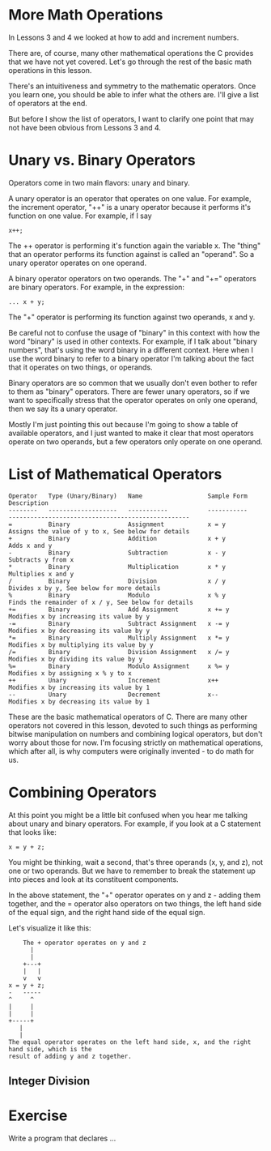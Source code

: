 More Math Operations
====================

In Lessons 3 and 4 we looked at how to add and increment numbers.

There are, of course, many other mathematical operations the C provides that we have not
yet covered. Let's go through the rest of the basic math operations in this lesson.

There's an intuitiveness and symmetry to the mathematic operators. Once you learn one,
you should be able to infer what the others are. I'll give a list of operators at the end.

But before I show the list of operators, I want to clarify one point that may not have been
obvious from Lessons 3 and 4.

Unary vs. Binary Operators
==========================

Operators come in two main flavors: unary and binary.

A unary operator is an operator that operates on one value. For example, the increment
operator, "++" is a unary operator because it performs it's function on one value. For
example, if I say

```
x++;
```

The ++ operator is performing it's function again the variable x. The "thing" that an operator
performs its function against is called an "operand". So a unary operator operates on one
operand.

A binary operator operators on two operands. The "+" and "+=" operators are binary operators.
For example, in the expression:

```
... x + y;
```

The "+" operator is performing its function against two operands, x and y.

Be careful not to confuse the usage of "binary" in this context with how the word "binary"
is used in other contexts. For example, if I talk about "binary numbers", that's using the
word binary in a different context. Here when I use the word binary to refer to a binary operator
I'm talking about the fact that it operates on two things, or operands.

Binary operators are so common that we usually don't even bother to refer to them as "binary"
operators. There are fewer unary operators, so if we want to specifically stress that the operator
operates on only one operand, then we say its a unary operator.

Mostly I'm just pointing this out because I'm going to show a table of available operators, and I
just wanted to make it clear that most operators operate on two operands, but a few operators only
operate on one operand.

List of Mathematical Operators
==============================

```
Operator   Type (Unary/Binary)   Name                  Sample Form     Description
--------   -------------------   -----------           -----------     --------------------------------------------------
=          Binary                Assignment            x = y           Assigns the value of y to x, See below for details
+          Binary                Addition              x + y           Adds x and y
-          Binary                Subtraction           x - y           Subtracts y from x
*          Binary                Multiplication        x * y           Multiplies x and y
/          Binary                Division              x / y           Divides x by y, See below for more details
%          Binary                Modulo                x % y           Finds the remainder of x / y, See below for details
+=         Binary                Add Assignment        x += y          Modifies x by increasing its value by y
-=         Binary                Subtract Assignment   x -= y          Modifies x by decreasing its value by y
*=         Binary                Multiply Assignment   x *= y          Modifies x by multiplying its value by y
/=         Binary                Division Assignment   x /= y          Modifies x by dividing its value by y
%=         Binary                Modulo Assignment     x %= y          Modifies x by assigning x % y to x
++         Unary                 Increment             x++             Modifies x by increasing its value by 1
--         Unary                 Decrement             x--             Modifies x by decreasing its value by 1
```

These are the basic mathematical operators of C. There are many other operators not covered in this lesson, devoted
to such things as performing bitwise manipulation on numbers and combining logical operators, but don't worry about 
those for now. I'm focusing strictly on mathematical operations, which after all, is why computers were originally
invented - to do math for us.

Combining Operators
===================

At this point you might be a little bit confused when you hear me talking about unary and binary operators.
For example, if you look at a C statement that looks like:

```
x = y + z;
```

You might be thinking, wait a second, that's three operands (x, y, and z), not one or two operands. But we have to remember
to break the statement up into pieces and look at its constituent components.

In the above statement, the "+" operator operates on y and z - adding them together, and the = operator also
operators on two things, the left hand side of the equal sign, and the right hand side of the equal sign.

Let's visualize it like this:

```
    The + operator operates on y and z
      |
      |
    +---+
    |   |
    v   v
x = y + z;
-   -----
^     ^
|     |
|     |
+-----+
   |
   |
The equal operator operates on the left hand side, x, and the right hand side, which is the
result of adding y and z together.
```

Integer Division
----------------

Exercise
========

Write a program that declares ...